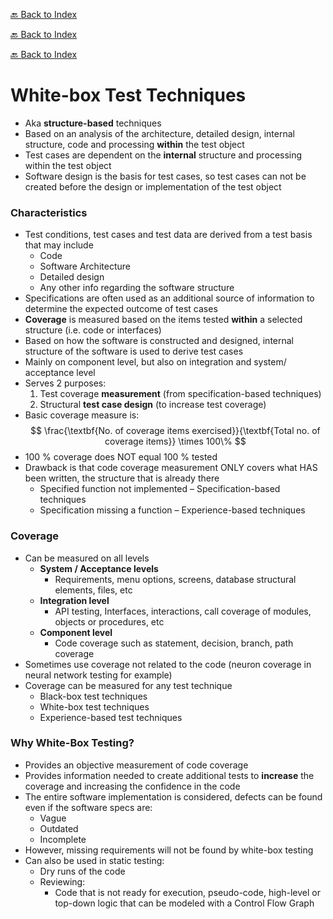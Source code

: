 [🔙 Back to Index](../index.md)

[🔙 Back to Index](../index.md)

[🔙 Back to Index](../index.md)

# White-box Test Techniques

* Aka **structure-based** techniques 
* Based on an analysis of the architecture, detailed design, internal structure, code and processing **within** the test object 
* Test cases are dependent on the **internal** structure and processing within the test object 
* Software design is the basis for test cases, so test cases can not be created before the design or implementation of the test object

### Characteristics
* Test conditions, test cases and test data are derived from a test basis that may include 
  * Code
  * Software Architecture
  * Detailed design
  * Any other info regarding the software structure
* Specifications are often used as an additional source of information to determine the expected outcome of test cases
* **Coverage** is measured based on the items tested **within** a selected structure (i.e. code or interfaces)
* Based on how the software is constructed and designed, internal structure of the software is used to derive test cases
* Mainly on component level, but also on integration and system/ acceptance level
* Serves 2 purposes:
    1. Test coverage **measurement** (from specification-based techniques)
    2. Structural **test case design** (to increase test coverage)
* Basic coverage measure is:
  $$
  \frac{\textbf{No. of coverage items exercised}}{\textbf{Total no. of coverage items}} \times 100\%
  $$
* 100 % coverage does NOT equal 100 % tested
* Drawback is that code coverage measurement ONLY covers what HAS been written, the structure that is already there
  * Specified function not implemented – Specification-based techniques
  * Specification missing a function – Experience-based techniques

### Coverage
* Can be measured on all levels
  * **System / Acceptance levels**
    * Requirements, menu options, screens, database structural elements, files, etc
  * **Integration level**
    * API testing, Interfaces, interactions, call coverage of modules, objects or procedures, etc
  * **Component level**
    * Code coverage such as statement, decision, branch, path coverage
* Sometimes use coverage not related to the code (neuron coverage in neural network testing for example)
* Coverage can be measured for any test technique
  * Black-box test techniques
  * White-box test techniques
  * Experience-based test techniques

### Why White-Box Testing?
* Provides an objective measurement of code coverage
* Provides information needed to create additional tests to **increase** the coverage and increasing the confidence in the code
* The entire software implementation is considered, defects can be found even if the software specs are:
  * Vague
  * Outdated
  * Incomplete
* However, missing requirements will not be found by white-box testing
* Can also be used in static testing:
  * Dry runs of the code
  * Reviewing:
    * Code that is not ready for execution, pseudo-code, high-level or top-down logic that can be modeled with a Control Flow Graph